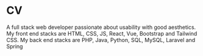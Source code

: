 # CV
A full stack web developer passionate about usability with good aesthetics. My front end stacks are HTML, CSS, JS, React, Vue, Bootstrap and Tailwind CSS. My back end stacks are PHP, Java, Python, SQL, MySQL, Laravel and Spring
